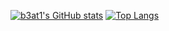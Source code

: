 [![b3at1's GitHub stats](https://github-readme-stats.vercel.app/api?username=b3at1&show_icons=true&theme=radical)](https://github.com/anuraghazra/github-readme-stats) [![Top Langs](https://github-readme-stats.vercel.app/api/top-langs/?username=b3at1&show_icons=true&theme=radical)](https://github.com/anuraghazra/github-readme-stats)
<!---
b3at1/b3at1 is a ✨ special ✨ repository because its `README.md` (this file) appears on your GitHub profile.
You can click the Preview link to take a look at your changes.
--->
